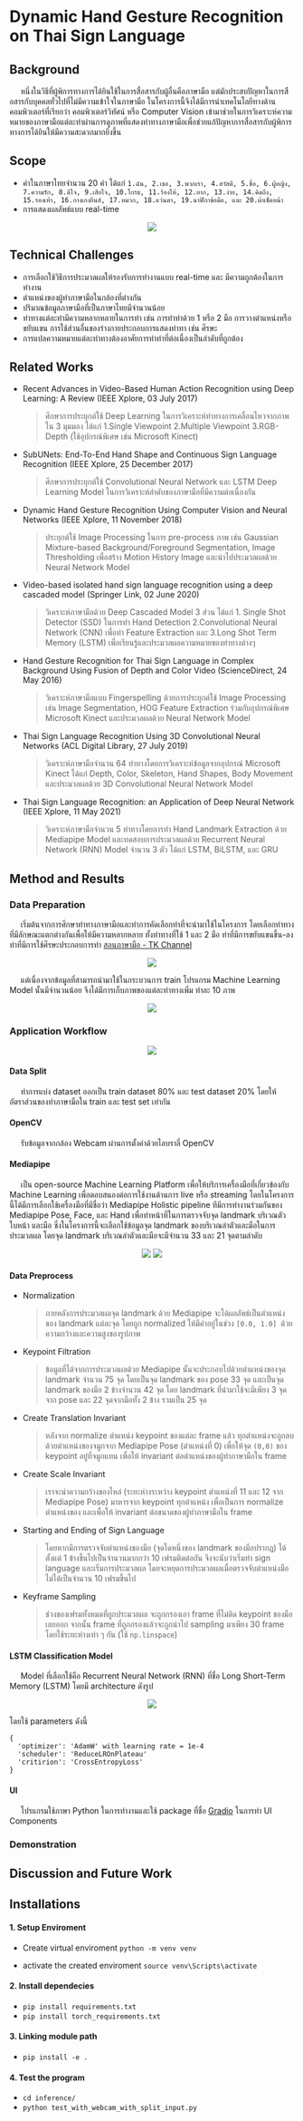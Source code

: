 # Dynamic Hand Gesture Recognition on Thai Sign Language

## Background

&nbsp;&nbsp;&nbsp;&nbsp;&nbsp;หนึ่งในวิธีที่ผู้พิการทางการได้ยินใช้ในการสื่อสารกับผู้อื่นคือภาษามือ แต่มักประสบปัญหาในการสือสารกับบุคคลทั่วไปที่ไม่มีความเข้าใจในภาษามือ ในโครงการนี้จึงได้มีการนำเทคโนโลยีทางด้านคอมพิวเตอร์ที่เรียกว่า คอมพิวเตอร์วิทัศน์ หรือ Computer Vision เข้ามาช่วยในการวิเคราะห์ความหมายของภาษามือแต่ละท่าผ่านการดูภาพที่แสดงท่าทางภาษามือเพื่อช่วยแก้ปัญหาการสื่อสารกับผู้พิการทางการได้ยินให้มีความสะดวกมากยิ่งขึ้น

## Scope

- คำในภาษาไทยจำนวน 20 คำ ได้แก่ `1.ฉัน, 2.เธอ, 3.พวกเรา, 4.สวัสดี, 5.ชื่อ, 6.ผู้หญิง, 7.ความรัก, 8.ดีใจ, 9.เสียใจ, 10.โกรธ, 11.ร้องไห้, 12.ยาก, 13.ง่าย, 14.คิดถึง, 15.รองเท้า, 16.กางเกงยีนส์, 17.หมวก, 18.แว่นตา, 19.นาฬิกาข้อมือ, และ 20.ผ้าเช็ดหน้า`
- การแสดงผลลัพธ์แบบ real-time

<p align="center">
<img src="/resources/readme/hand_sign_language.jpg">
</p>

## Technical Challenges

- การเลือกใช้วิธีการประมวลผลให้รองรับการทำงานแบบ real-time และ มีความถูกต้องในการทำงาน
- ตำแหน่งของผู้ทำภาษามือในกล้องที่ต่างกัน
- ปริมาณข้อมูลภาษามือที่เป็นภาษาไทยมีจำนวนน้อย
- ท่าทางแต่ละท่ามีความหลากหลายในการทำ เช่น การทำท่าด้วย 1 หรือ 2 มือ การวางตำแหน่งหรือขยับแขน การใช้ส่วนอื่นของร่างกายประกอบการแสดงท่าทา เช่น ศีรษะ
- การแปลความหมายแต่ละท่าทางต้องอาศัยการทำท่าที่ต่อเนื่องเป็นลำดับที่ถูกต้อง

## Related Works

- Recent Advances in Video-Based Human Action Recognition using Deep Learning: A Review
  (IEEE Xplore, 03 July 2017)
  > ศึกษาการประยุกต์ใช้ Deep Learning ในการวิเคราะห์ท่าทางการเคลื่อนไหวจากภาพใน 3 มุมมอง ได้แก่ 1.Single Viewpoint 2.Multiple Viewpoint 3.RGB-Depth (ใช้อุปกรณ์พิเศษ เช่น Microsoft Kinect)
- SubUNets: End-To-End Hand Shape and Continuous Sign Language Recognition (IEEE Xplore, 25 December 2017)
  > ศึกษาการประยุกต์ใช้ Convolutional Neural Network และ LSTM Deep Learning Model ในการวิเคราะห์ลำดับของภาษามือที่มีความต่อเนื่องกัน
- Dynamic Hand Gesture Recognition Using Computer Vision and Neural Networks (IEEE Xplore, 11 November 2018)
  > ประยุกต์ใช้ Image Processing ในการ pre-process ภาพ เช่น Gaussian Mixture-based Background/Foreground Segmentation, Image Thresholding เพื่อสร้าง Motion History Image และนำไปประมวลผลด้วย Neural Network Model
- Video-based isolated hand sign language recognition using a deep cascaded model (Springer
  Link, 02 June 2020)
  > วิเคราะห์ภาษามือด้วย Deep Cascaded Model 3 ส่วน ได้แก่ 1. Single Shot Detector (SSD) ในการทำ Hand Detection 2.Convolutional Neural Network (CNN) เพื่อทำ Feature Extraction และ 3.Long Shot Term Memory (LSTM) เพื่อเรียนรู้และประมวลผลความหมายของท่าทางต่างๆ
- Hand Gesture Recognition for Thai Sign Language in Complex Background Using Fusion of
  Depth and Color Video (ScienceDirect, 24 May 2016)
  > วิเคราะห์ภาษามือแบบ Fingerspelling ด้วยการประยุกต์ใช้ Image Processing เช่น Image Segmentation, HOG Feature Extraction ร่วมกับอุปกรณ์พิเศษ Microsoft Kinect และประมวลผลด้วย Neural Network Model
- Thai Sign Language Recognition Using 3D Convolutional Neural Networks (ACL Digital Library, 27 July 2019)
  > วิเคราะห์ภาษามือจำนวน 64 ท่าทางโดยการวิเคราะห์ข้อมูลจากอุปกรณ์ Microsoft Kinect ได้แก่ Depth, Color, Skeleton, Hand Shapes, Body Movement และประมวลผลด้วย 3D Convolutional Neural Network Model
- Thai Sign Language Recognition: an Application of Deep Neural Network
  (IEEE Xplore, 11 May 2021)
  > วิเคราะห์ภาษามือจำนวน 5 ท่าทางโดยการทำ Hand Landmark Extraction ด้วย Mediapipe Model และทดสอบการประมวลผลด้วย Recurrent Neural Network (RNN) Model จำนวน 3 ตัว ได้แก่ LSTM, BiLSTM, และ GRU

## Method and Results

### Data Preparation

&nbsp;&nbsp;&nbsp;&nbsp;&nbsp;เริ่มต้นจากการศึกษาท่าทางภาษามือและทำการคัดเลือกท่าที่จะนำมาใช้ในโครงการ โดยเลือกท่าทางที่มีลักษณะแตกต่างกันเพื่อให้มีความหลากหลาย ทั้งท่าทางที่ใช้ 1 และ 2 มือ ท่าที่มีการขยับแขนขึ้น-ลง ท่าที่มีการใช้ศีรษะประกอบการทำ
[สอนภาษามือ - TK Channel](https://www.youtube.com/playlist?list=PL04-r7CQK5w9BPtNWXnAccIm0zdO31PDy)

<p align="center">
<img src="/resources/readme/hand_sign_language.jpg">
</p>
&nbsp;&nbsp;&nbsp;&nbsp;&nbsp;แต่เนื่องจากข้อมูลที่สามารถนำมาใช้ในกระบวนการ train โปรแกรม Machine Learning Model นั้นมีจำนวนน้อย จึงได้มีการเก็บภาพของแต่ละท่าทางเพิ่ม ท่าละ 10 ภาพ
<p align="center">
<img src="/resources/readme/hand_sign.jpg">
</p>

### Application Workflow

<p align="center">
<img src="/resources/readme/workflow_diagram.png">
</p>

#### Data Split

&nbsp;&nbsp;&nbsp;&nbsp;&nbsp;ทำการแบ่ง dataset ออกเป็น train dataset 80% และ test dataset 20% โดยให้อัตราส่วนของท่าภาษามือใน train และ test set เท่ากัน

#### OpenCV

&nbsp;&nbsp;&nbsp;&nbsp;&nbsp;รับข้อมูลจากกล้อง Webcam ผ่านการตั้งค่าด้วยไลบราลี่ OpenCV

#### Mediapipe

&nbsp;&nbsp;&nbsp;&nbsp;&nbsp;เป็น open-source Machine Learning Platform เพื่อให้บริการเครื่องมือที่เกี่ยวข้องกับ Machine Learning เพื่อตอบสนองต่อการใช้งานด้านการ live หรือ streaming โดยในโครงการนี้ได้มีการเลือกใช้เครื่องมือที่มีชื่อว่า Mediapipe Holistic pipeline ทีมีการทำงานร่วมกันของ Mediapipe Pose, Face, และ Hand เพื่อทำหน้าที่ในการตรวจจับจุด landmark บริเวณตัว ใบหน้า และมือ ซึ่งในโครงการนี้จะเลือกใช้ข้อมูลจุด landmark ของบริเวณลำตัวและมือในการประมวลผล โดยจุด landmark บริเวณลำตัวและมือจะมีจำนวน 33 และ 21 จุดตามลำดับ

<p align="center">
<img src="/resources/readme/pose_landmarks.png">
<img src="/resources/readme/hand_landmarks.png">
</p>

#### Data Preprocess

- Normalization
  > ภายหลังการประมวลผลจุด landmark ด้วย Mediapipe จะได้ผลลัพธ์เป็นตำแหน่งของ landmark แต่ละจุด โดยถูก normalized ให้มีค่าอยู่ในช่วง `[0.0, 1.0] `ด้วยความกว้างและความสูงของรูปภาพ
- Keypoint Filtration
  > ข้อมูลที่ได้จากการประมวลผลด้วย Mediapipe นั้นจะประกอบไปด้วยตำแหน่งของจุด landmark จำนวน 75 จุด โดยเป็นจุด landmark ของ pose 33 จุด และเป็นจุด landmark ของมือ 2 ข้างจำนวน 42 จุด โดย landmark ที่นำมาใช้จะมีเพียง 3 จุดจาก pose และ 22 จุดจากมือทั้ง 2 ข้าง รวมเป็น 25 จุด
- Create Translation Invariant
  > หลังจาก normalize ตำแหน่ง keypoint ของแต่ละ frame แล้ว ทุกตำแหน่งจะถูกลบด้วยตำแหน่งของจมูกจาก Mediapipe Pose (ตำแหน่งที่ 0) เพื่อให้จุด `(0,0)` ของ keypoint อยู่ที่จมูกแทน เพื่อให้ invariant ต่อตำแหน่งของผู้ทำภาษามือใน frame
- Create Scale Invariant
  > เราจะนำความกว้างของไหล่ (ระยะห่างระหว่าง keypoint ตำแหน่งที่ 11 และ 12 จาก Mediapipe Pose) มาหารจาก keypoint ทุกตำแหน่ง เพื่อเป็นการ normalize ตำแหน่งของ และเพื่อให้ invariant ต่อขนาดของผู้ทำภาษามือใน frame
- Starting and Ending of Sign Language
  > โดยหากมีการตรวจจับตำแหน่งของมือ (จุดใดหนึ่งของ landmark ของมือปรากฎ) ได้ตั้งแต่ 1 ข้างขึ้นไปเป็นจำนวนมากกว่า 10 เฟรมติดต่อกัน จึงจะนับว่าเริ่มทำ sign language และเริ่มการประมวลผล โดยจะหยุดการประมวลผลเมื่อตรวจจับตำแหน่งมือไม่ได้เป็นจำนวน 10 เฟรมขึ้นไป
- Keyframe Sampling
  > ช่วงของเฟรมทั้งหมดที่ถูกประมวลผล จะถูกกรองเอา frame ที่ไม่ติด keypoint ของมือเลยออก จากนั้น frame ที่ถูกกรองแล้วจะถูกนำไป sampling มาเพียง 30 frame โดยใช้ระยะห่างเท่า ๆ กัน (ใช้ `np.linspace`)

#### LSTM Classification Model

&nbsp;&nbsp;&nbsp;&nbsp;&nbsp;Model ที่เลือกใช้คือ Recurrent Neural Network (RNN) ที่ชื่อ Long Short-Term Memory (LSTM) โดยมี architecture ดังรูป

<p align="center">  
<img src="/resources/readme/model_architecture.png">  
</p>  
โดยใช้ parameters ดังนี้

```
{
  'optimizer': 'AdamW' with learning rate = 1e-4
  'scheduler': 'ReduceLROnPlateau'
  'critirion': 'CrossEntropyLoss'
}
```
#### UI

&nbsp;&nbsp;&nbsp;&nbsp;&nbsp;โปรแกรมใช้ภาษา Python ในการทำงานและใช้ package ที่ชื่อ [Gradio](https://gradio.app/) ในการทำ UI Components

### Demonstration

## Discussion and Future Work

## Installations

#### 1. Setup Enviroment
  - Create virtual enviroment  `python -m venv venv`

  - activate the created enviroment  `source venv\Scripts\activate`

#### 2. Install dependecies
  - `pip install requirements.txt`
  - `pip install torch_requirements.txt`

#### 3. Linking module path
  - `pip install -e .`
  
#### 4. Test the program
  - `cd inference/`
  - `python test_with_webcam_with_split_input.py`